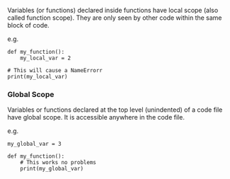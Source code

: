 
Variables (or functions) declared inside functions have local scope (also called function scope). They are only seen by other code within the same block of code.

e.g.
```
def my_function():
    my_local_var = 2
    
# This will cause a NameErrorr
print(my_local_var) 
```

### Global Scope
Variables or functions declared at the top level (unindented) of a code file have global scope. It is accessible anywhere in the code file.

e.g.

```
my_global_var = 3

def my_function():
    # This works no problems
    print(my_global_var)
```